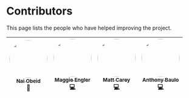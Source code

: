 # Contributors

This page lists the people who have helped improving the project.

|[<img src="https://avatars2.githubusercontent.com/u/14208812?s=400&v=4" height="100px;" style="border-radius: 50%;"><br /><sub><b>Nai Obeid</b></sub>](https://github.com/dotthenai)<br /> 🎨|[<img src="https://avatars3.githubusercontent.com/u/43390331?s=400&v=4" height="100px;" style="border-radius: 50%;"><br /><sub><b>Maggie Engler</b></sub>](https://github.com/mrengler)<br /> 💻| [<img src="https://avatars3.githubusercontent.com/u/2201564?s=460&v=4" height="100px;" style="border-radius: 50%;"><br /><sub><b>Matt Carey</b></sub>](https://github.com/mscarey)<br /> 💻| [<img src="https://avatars0.githubusercontent.com/u/17357466?s=400&v=4" height="100px;" style="border-radius: 50%;"><br /><sub><b>Anthony Baulo</b></sub>](https://github.com/anthonybaulo)<br /> 💻
| :---: | :---: | :---: | :---: |

